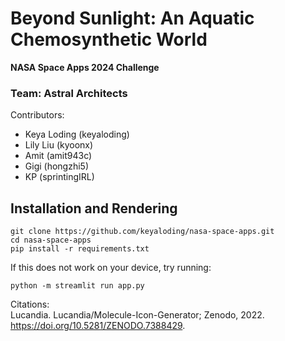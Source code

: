 # Beyond Sunlight: An Aquatic Chemosynthetic World
**NASA Space Apps 2024 Challenge**
### Team: Astral Architects
Contributors:
- Keya Loding (keyaloding)
- Lily Liu (kyoonx)
- Amit (amit943c)
- Gigi (hongzhi5)
- KP (sprintingIRL)

## Installation and Rendering
```
git clone https://github.com/keyaloding/nasa-space-apps.git
cd nasa-space-apps
pip install -r requirements.txt
```
If this does not work on your device, try running:
```
python -m streamlit run app.py
```

Citations: \
Lucandia. Lucandia/Molecule-Icon-Generator; Zenodo, 2022. https://doi.org/10.5281/ZENODO.7388429.